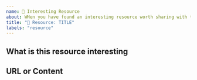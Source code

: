 ```yaml
---
name: 👀 Interesting Resource
about: WHen you have found an interesting resource worth sharing with the team
title: "👀 Resource: TITLE"
labels: "resource"
---
```


## What is this resource interesting
<!-- Explain why this resource is worth sharing and reading. -->

## URL or Content
<!-- Provide the content. -->
